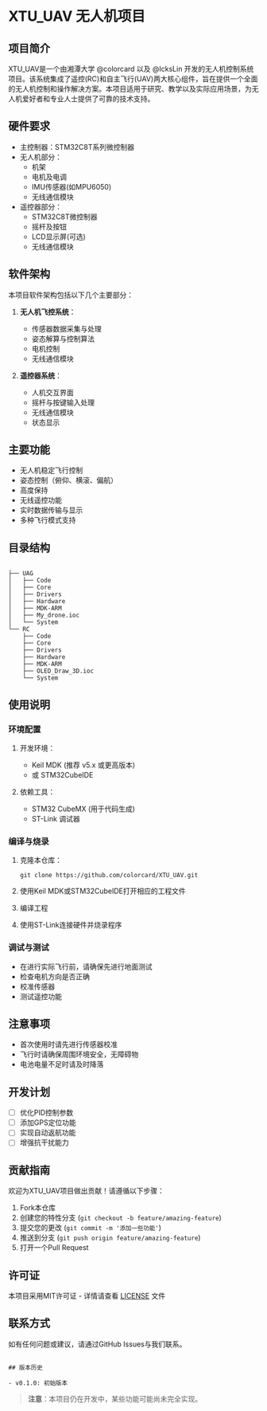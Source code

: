 # XTU_UAV 无人机项目

## 项目简介

XTU_UAV是一个由湘潭大学 @colorcard 以及 @IcksLin 开发的无人机控制系统项目。该系统集成了遥控(RC)和自主飞行(UAV)两大核心组件，旨在提供一个全面的无人机控制和操作解决方案。本项目适用于研究、教学以及实际应用场景，为无人机爱好者和专业人士提供了可靠的技术支持。
## 硬件要求

- 主控制器：STM32C8T系列微控制器
- 无人机部分：
  - 机架
  - 电机及电调
  - IMU传感器(如MPU6050)
  - 无线通信模块
- 遥控器部分：
  - STM32C8T微控制器
  - 摇杆及按钮
  - LCD显示屏(可选)
  - 无线通信模块

## 软件架构

本项目软件架构包括以下几个主要部分：

1. **无人机飞控系统**：
   - 传感器数据采集与处理
   - 姿态解算与控制算法
   - 电机控制
   - 无线通信模块

2. **遥控器系统**：
   - 人机交互界面
   - 摇杆与按键输入处理
   - 无线通信模块
   - 状态显示

## 主要功能

- 无人机稳定飞行控制
- 姿态控制（俯仰、横滚、偏航）
- 高度保持
- 无线遥控功能
- 实时数据传输与显示
- 多种飞行模式支持

## 目录结构

```

├── UAG
│   ├── Code
│   ├── Core
│   ├── Drivers
│   ├── Hardware
│   ├── MDK-ARM
│   ├── My_drone.ioc
│   └── System
└── RC
    ├── Code
    ├── Core
    ├── Drivers
    ├── Hardware
    ├── MDK-ARM
    ├── OLED_Draw_3D.ioc
    └── System

```

## 使用说明

### 环境配置

1. 开发环境：
   - Keil MDK (推荐 v5.x 或更高版本)
   - 或 STM32CubeIDE

2. 依赖工具：
   - STM32 CubeMX (用于代码生成)
   - ST-Link 调试器

### 编译与烧录

1. 克隆本仓库：
   ```
   git clone https://github.com/colorcard/XTU_UAV.git
   ```

2. 使用Keil MDK或STM32CubeIDE打开相应的工程文件

3. 编译工程

4. 使用ST-Link连接硬件并烧录程序

### 调试与测试

- 在进行实际飞行前，请确保先进行地面测试
- 检查电机方向是否正确
- 校准传感器
- 测试遥控功能

## 注意事项

- 首次使用时请先进行传感器校准
- 飞行时请确保周围环境安全，无障碍物
- 电池电量不足时请及时降落

## 开发计划

- [ ] 优化PID控制参数
- [ ] 添加GPS定位功能
- [ ] 实现自动返航功能
- [ ] 增强抗干扰能力

## 贡献指南

欢迎为XTU_UAV项目做出贡献！请遵循以下步骤：

1. Fork本仓库
2. 创建您的特性分支 (`git checkout -b feature/amazing-feature`)
3. 提交您的更改 (`git commit -m '添加一些功能'`)
4. 推送到分支 (`git push origin feature/amazing-feature`)
5. 打开一个Pull Request

## 许可证

本项目采用MIT许可证 - 详情请查看 [LICENSE](LICENSE) 文件

## 联系方式

如有任何问题或建议，请通过GitHub Issues与我们联系。

```

## 版本历史

- v0.1.0: 初始版本
```

> **注意**：本项目仍在开发中，某些功能可能尚未完全实现。
